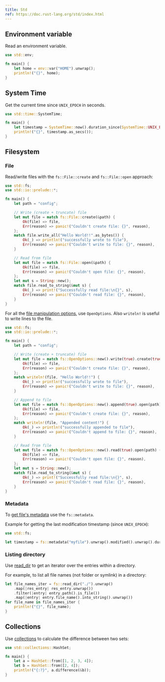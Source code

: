 ```yaml
---
title: Std
ref: https://doc.rust-lang.org/std/index.html
---
```


## Environment variable

Read an environment variable.

```rust
use std::env;

fn main() {
    let home = env::var("HOME").unwrap();
    println!("{}", home);
}
```

## System Time

Get the current time since `UNIX_EPOCH` in seconds.

```rust
use std::time::SystemTime;

fn main() {
    let timestamp = SystemTime::now().duration_since(SystemTime::UNIX_EPOCH).unwrap();
    println!("{}", timestamp.as_secs());
}
```

## Filesystem

### File

Read/write files with the `fs::File::create` and `fs::File::open` approach:

```rust
use std::fs;
use std::io::prelude::*;

fn main() {
    let path = "config";

    // Write (create + truncate) file
    let mut file = match fs::File::create(&path) {
        Ok(file) => file,
        Err(reason) => panic!("Couldn't create file: {}", reason),
    };
    match file.write_all("Hello World!!".as_bytes()) {
        Ok(_) => println!("successfully wrote to file"),
        Err(reason) => panic!("Couldn't write to file: {}", reason),
    }

    // Read from file
    let mut file = match fs::File::open(&path) {
        Ok(file) => file,
        Err(reason) => panic!("Couldn't open file: {}", reason),
    };
    let mut s = String::new();
    match file.read_to_string(&mut s) {
        Ok(_) => print!("Successfully read file:\n{}", s),
        Err(reason) => panic!("Couldn't read file: {}", reason),
    }
}
```

For all the [file manipulation options](https://doc.rust-lang.org/std/fs/struct.OpenOptions.html),
use `OpenOptions`.
Also `writeln!` is useful to write lines to the file.

```rust
use std::fs;
use std::io::prelude::*;

fn main() {
    let path = "config";

    // Write (create + truncate) file
    let mut file = match fs::OpenOptions::new().write(true).create(true).truncate(true).open(path) {
        Ok(file) => file,
        Err(reason) => panic!("Couldn't create file: {}", reason),
    };
    match writeln!(file, "Hello World!!") {
        Ok(_) => println!("successfully wrote to file"),
        Err(reason) => panic!("Couldn't write to file: {}", reason),
    }

    // Append to file
    let mut file = match fs::OpenOptions::new().append(true).open(path) {
        Ok(file) => file,
        Err(reason) => panic!("Couldn't create file: {}", reason),
    };
    match writeln!(file, "Appended content!") {
        Ok(_) => println!("successfully appended to file"),
        Err(reason) => panic!("Couldn't append to file: {}", reason),
    }

    // Read from file
    let mut file = match fs::OpenOptions::new().read(true).open(path) {
        Ok(file) => file,
        Err(reason) => panic!("Couldn't open file: {}", reason),
    };
    let mut s = String::new();
    match file.read_to_string(&mut s) {
        Ok(_) => print!("Successfully read file:\n{}", s),
        Err(reason) => panic!("Couldn't read file: {}", reason),
    }
}
```

### Metadata

To [get file's metadata](https://doc.rust-lang.org/std/fs/struct.Metadata.html)
use the `fs::metadata`.

Example for getting the last modification timestamp (since `UNIX_EPOCH`):

```rust
use std::fs;

let timestamp = fs::metadata("myfile").unwrap().modified().unwrap().duration_since(SystemTime::UNIX_EPOCH).unwrap().as_secs();
```

### Listing directory

Use [read_dir](https://doc.rust-lang.org/std/fs/fn.read_dir.html)
to get an iterator over the entries within a directory.

For example, to list all file names (not folder or symlink) in a directory:

```rust
let file_names_iter = fs::read_dir("./").unwrap()
    .map(|res_entry| res_entry.unwrap())
    .filter(|entry| entry.path().is_file())
    .map(|entry| entry.file_name().into_string().unwrap())
for file_name in file_names_iter {
    println!("{}", file_name);
}
```

## Collections

Use [collections](https://doc.rust-lang.org/std/collections/index.html)
to calculate the difference between two sets:

```rust
use std::collections::HashSet;

fn main() {
    let a = HashSet::from([1, 2, 3, 4]);
    let b = HashSet::from([2, 4]);
    println!("{:?}", a.difference(&b));
}
```
